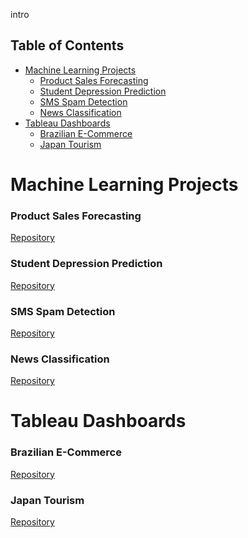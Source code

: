 intro

## Table of Contents
- [Machine Learning Projects](#machine-learning-projects)
  - [Product Sales Forecasting](#product-sales-forecasting)
  - [Student Depression Prediction](#student-depression-prediction)
  - [SMS Spam Detection](#sms-spam-detection)
  - [News Classification](#news-classification)
- [Tableau Dashboards](#tableau-dashboards)
  - [Brazilian E-Commerce](#brazilian-e-commerce)
  - [Japan Tourism](#japan-tourism)

# Machine Learning Projects

### Product Sales Forecasting
<a href="https://github.com/isaacjeon/product_sales_forecasting" target="_blank">Repository</a>

### Student Depression Prediction
<a href="https://github.com/isaacjeon/depression-prediction" target="_blank">Repository</a>

### SMS Spam Detection
<a href="https://github.com/isaacjeon/spam_detection" target="_blank">Repository</a>

### News Classification
<a href="https://github.com/isaacjeon/news_classification" target="_blank">Repository</a>

# Tableau Dashboards

### Brazilian E-Commerce
<a href="https://github.com/isaacjeon/brazilian_ecommerce" target="_blank">Repository</a>

### Japan Tourism
<a href="https://github.com/isaacjeon/japan_tourism_segmentation" target="_blank">Repository</a>

